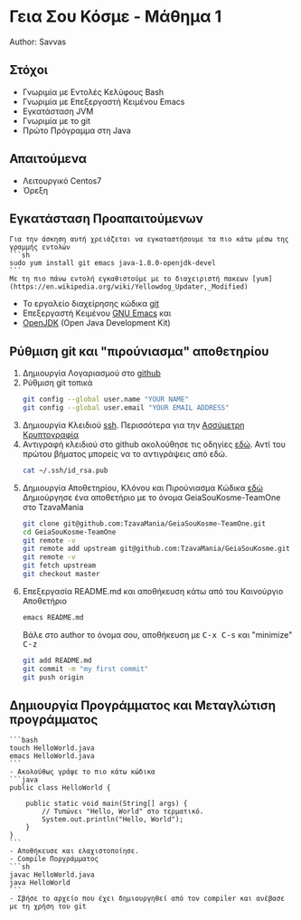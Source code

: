 # Γεια Σου Κόσμε - Μάθημα 1
Author: Savvas
## Στόχοι
- Γνωριμία με Εντολές Κελύφους Bash
- Γνωριμία με Επεξεργαστή Κειμένου Emacs
- Εγκατάσταση JVM
- Γνωριμία με το git
- Πρώτο Πρόγραμμα στη Java

## Απαιτούμενα
- Λειτουργικό Centos7
- Όρεξη

## Εγκατάσταση Προαπαιτούμενων
	Για την άσκηση αυτή χρειάζεται να εγκαταστήσουμε τα πιο κάτω μέσω της γραμμής εντολών
	```sh
	sudo yum install git emacs java-1.8.0-openjdk-devel
	```
	Με τη πιο πάνω εντολή εγκαθιστούμε με το διαχειριστή πακεων [yum](https://en.wikipedia.org/wiki/Yellowdog_Updater,_Modified)
- Το εργαλείο διαχείρησης κώδικα [git](https://git-scm.com/)
- Επεξεργαστή Κειμένου [GNU Emacs](https://www.gnu.org/software/emacs/) και
- [OpenJDK](http://openjdk.java.net/) (Open Java Development Kit)

## Ρύθμιση git και "πιρούνιασμα" αποθετηρίου

1. Δημιουργία Λογαριασμού στο [github](https://github.com/)
2. Ρύθμιση git τοπικά
	```sh
	git config --global user.name "YOUR NAME"
	git config --global user.email "YOUR EMAIL ADDRESS"
	```
3. Δημιουργία Κλειδιού [ssh](https://help.github.com/articles/generating-a-new-ssh-key-and-adding-it-to-the-ssh-agent/). Περισσότερα για την [Ασσύμετρη Κρυπτογραφία](https://en.wikipedia.org/wiki/Public-key_cryptography)
4. Αντιγραφή κλειδιού στο github ακολούθησε τις οδηγίες [εδώ](https://help.github.com/articles/adding-a-new-ssh-key-to-your-github-account/). Αντί του πρώτου βήματος μπορείς να το αντιγράψεις από εδώ.
   ```bash
   cat ~/.ssh/id_rsa.pub
   ```
5. Δημιουργία Αποθετηρίου, Κλόνου και Πιρούνιασμα Κώδικα [εδώ](https://help.github.com/articles/fork-a-repo/)
   Δημιούργησε ένα αποθετήριο με το όνομα GeiaSouKosme-TeamOne στο TzavaMania
	```bash
	git clone git@github.com:TzavaMania/GeiaSouKosme-TeamOne.git
	cd GeiaSouKosme-TeamOne
	git remote -v
	git remote add upstream git@github.com:TzavaMania/GeiaSouKosme.git
	git remote -v
	git fetch upstream
	git checkout master
	```
6. Επεξεργασία README.md και αποθήκευση κάτω από του Καινούργιο Αποθετήριο
	```bash
	emacs README.md
	```
	Βάλε στο author το όνομα σου, αποθήκευση με <kbd>C-x C-s</kbd> και "minimize" <kbd>C-z</kbd>
	```bash
	git add README.md
	git commit -m "my first commit"
	git push origin
	```
## Δημιουργία Προγράμματος και Μεταγλώτιση προγράμματος
	```bash
	touch HelloWorld.java
	emacs HelloWorld.java
	```
	- Ακολούθως γράψε το πιο κάτω κώδικα
	```java
	public class HelloWorld {

		public static void main(String[] args) {
			// Τυπώνει "Hello, World" στο τερματικό.
			System.out.println("Hello, World");
		}
	}
	```
	- Αποθήκευσε και ελαχιστοποίησε.
	- Compile Ποργράμματος
	```sh
	javac HelloWorld.java
	java HelloWorld
	```
	- Σβήσε το αρχείο που έχει δημιουργηθεί από τον compiler και ανέβασε με τη χρήση του git
